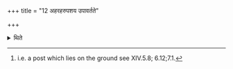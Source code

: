 +++
title = "12 अहरहरुपशय उपावर्तते"

+++

<details><summary>थिते</summary>

12. Everyday the Upaśaya-post recurs.[^1]  

[^1]: i.e. a post which lies on the ground see XIV.5.8; 6.12;7.1. 
</details>
